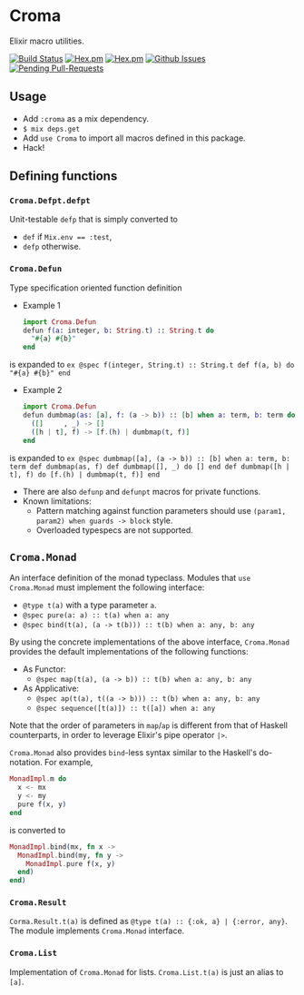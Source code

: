 Croma
=====

Elixir macro utilities.

[![Build Status](https://travis-ci.org/skirino/croma.svg)](https://travis-ci.org/skirino/croma)
[![Hex.pm](http://img.shields.io/hexpm/v/croma.svg)](https://hex.pm/packages/croma)
[![Hex.pm](http://img.shields.io/hexpm/dt/croma.svg)](https://hex.pm/packages/croma)
[![Github Issues](http://githubbadges.herokuapp.com/skirino/croma/issues.svg)](https://github.com/skirino/croma/issues)
[![Pending Pull-Requests](http://githubbadges.herokuapp.com/skirino/croma/pulls.svg)](https://github.com/skirino/croma/pulls)

## Usage

- Add `:croma` as a mix dependency.
- `$ mix deps.get`
- Add `use Croma` to import all macros defined in this package.
- Hack!

## Defining functions

### `Croma.Defpt.defpt`

Unit-testable `defp` that is simply converted to
- `def` if `Mix.env == :test`,
- `defp` otherwise.

### `Croma.Defun`

Type specification oriented function definition
- Example 1

    ```ex
    import Croma.Defun
    defun f(a: integer, b: String.t) :: String.t do
      "#{a} #{b}"
    end
    ```
is expanded to
    ```ex
    @spec f(integer, String.t) :: String.t
    def f(a, b) do
      "#{a} #{b}"
    end
    ```
- Example 2

    ```ex
    import Croma.Defun
    defun dumbmap(as: [a], f: (a -> b)) :: [b] when a: term, b: term do
      ([]     , _) -> []
      ([h | t], f) -> [f.(h) | dumbmap(t, f)]
    end
    ```
is expanded to
    ```ex
    @spec dumbmap([a], (a -> b)) :: [b] when a: term, b: term
    def dumbmap(as, f)
    def dumbmap([], _) do
      []
    end
    def dumbmap([h | t], f) do
      [f.(h) | dumbmap(t, f)]
    end
    ```
- There are also `defunp` and `defunpt` macros for private functions.
- Known limitations:
    - Pattern matching against function parameters should use `(param1, param2) when guards -> block` style.
    - Overloaded typespecs are not supported.

## `Croma.Monad`

An interface definition of the monad typeclass.
Modules that `use Croma.Monad` must implement the following interface:
- `@type t(a)` with a type parameter `a`.
- `@spec pure(a: a) :: t(a) when a: any`
- `@spec bind(t(a), (a -> t(b))) :: t(b) when a: any, b: any`

By using the concrete implementations of the above interface, `Croma.Monad` provides the default implementations of the following functions:
- As Functor:
    - `@spec map(t(a), (a -> b)) :: t(b) when a: any, b: any`
- As Applicative:
    - `@spec ap(t(a), t((a -> b))) :: t(b) when a: any, b: any`
    - `@spec sequence([t(a)]) :: t([a]) when a: any`

Note that the order of parameters in `map`/`ap` is different from that of Haskell counterparts, in order to leverage Elixir's pipe operator `|>`.

`Croma.Monad` also provides `bind`-less syntax similar to the Haskell's do-notation.
For example,
```ex
MonadImpl.m do
  x <- mx
  y <- my
  pure f(x, y)
end
```
is converted to
```ex
MonadImpl.bind(mx, fn x ->
  MonadImpl.bind(my, fn y ->
    MonadImpl.pure f(x, y)
  end)
end)
```

### `Croma.Result`

`Corma.Result.t(a)` is defined as `@type t(a) :: {:ok, a} | {:error, any}`.
The module implements `Croma.Monad` interface.

### `Croma.List`

Implementation of `Croma.Monad` for lists.
`Croma.List.t(a)` is just an alias to `[a]`.
